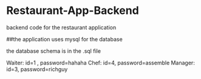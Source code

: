 # Restaurant-App-Backend
backend code for the restaurant application

##the application uses mysql for the database

the database schema is in the .sql file 

Waiter: id=1 , password=hahaha
Chef: id=4, password=assemble
Manager: id=3, password=richguy
